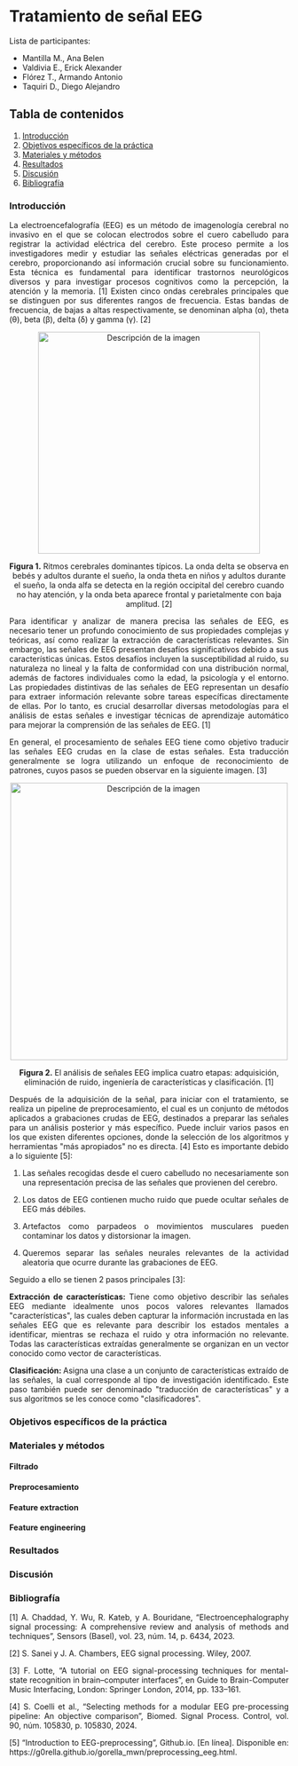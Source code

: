 # Tratamiento de señal EEG
Lista de participantes:  
- Mantilla M., Ana Belen  
- Valdivia E., Erick Alexander   
- Flórez T., Armando Antonio  
- Taquiri D., Diego Alejandro

## Tabla de contenidos
1. [Introducción](https://github.com/diego-taquiri/ISB-equipo11/blob/main/Documentaci%C3%B3n/Laboratorio%2013/Procesamiento_EEG.md#introducci%C3%B3n)
2. [Objetivos específicos de la práctica](https://github.com/diego-taquiri/ISB-equipo11/blob/main/Documentaci%C3%B3n/Laboratorio%2013/Procesamiento_EEG.md#objetivos-espec%C3%ADficos-de-la-pr%C3%A1ctica)
3. [Materiales y métodos](https://github.com/diego-taquiri/ISB-equipo11/blob/main/Documentaci%C3%B3n/Laboratorio%2013/Procesamiento_EEG.md#materiales-y-m%C3%A9todos)
5. [Resultados](https://github.com/diego-taquiri/ISB-equipo11/blob/main/Documentaci%C3%B3n/Laboratorio%2013/Procesamiento_EEG.md#resultados)
6. [Discusión](https://github.com/diego-taquiri/ISB-equipo11/blob/main/Documentaci%C3%B3n/Laboratorio%2013/Procesamiento_EEG.md#discusi%C3%B3n)
7. [Bibliografía](https://github.com/diego-taquiri/ISB-equipo11/blob/main/Documentaci%C3%B3n/Laboratorio%2013/Procesamiento_EEG.md#bibliograf%C3%ADa)

### Introducción
<p align="justify"> La electroencefalografía (EEG) es un método de imagenología cerebral no invasivo en el que se colocan electrodos sobre el cuero cabelludo para registrar la actividad eléctrica del cerebro. Este proceso permite a los investigadores medir y estudiar las señales eléctricas generadas por el cerebro, proporcionando así información crucial sobre su funcionamiento. Esta técnica es fundamental para identificar trastornos neurológicos diversos y para investigar procesos cognitivos como la percepción, la atención y la memoria. [1] Existen cinco ondas cerebrales principales que se distinguen por sus diferentes rangos de frecuencia. Estas bandas de frecuencia, de bajas a altas respectivamente, se denominan alpha (α), theta (θ), beta (β), delta (δ) y gamma (γ). [2]

<p align="center">
<img src="https://github.com/diego-taquiri/ISB-equipo11/blob/main/Documentaci%C3%B3n/Laboratorio%2013/images/rythms.png" alt="Descripción de la imagen" width="400"><br> 
<p align="center"><b>Figura 1.</b> Ritmos cerebrales dominantes típicos. La onda delta se observa en bebés y adultos durante el sueño, la onda theta en niños y adultos durante el sueño, la onda alfa se detecta en la región occipital del cerebro cuando no hay atención, y la onda beta aparece frontal y parietalmente con baja amplitud. [2] <br> 
  
<p align="justify"> Para identificar y analizar de manera precisa las señales de EEG, es necesario tener un profundo conocimiento de sus propiedades complejas y teóricas, así como realizar la extracción de características relevantes. Sin embargo, las señales de EEG presentan desafíos significativos debido a sus características únicas. Estos desafíos incluyen la susceptibilidad al ruido, su naturaleza no lineal y la falta de conformidad con una distribución normal, además de factores individuales como la edad, la psicología y el entorno. Las propiedades distintivas de las señales de EEG representan un desafío para extraer información relevante sobre tareas específicas directamente de ellas. Por lo tanto, es crucial desarrollar diversas metodologías para el análisis de estas señales e investigar técnicas de aprendizaje automático para mejorar la comprensión de las señales de EEG. [1]

<p align="justify"> En general, el procesamiento de señales EEG tiene como objetivo traducir las señales EEG crudas en la clase de estas señales. Esta traducción generalmente se logra utilizando un enfoque de reconocimiento de patrones, cuyos pasos se pueden observar en la siguiente imagen. [3]

<p align="center">
<img src="https://github.com/diego-taquiri/ISB-equipo11/blob/main/Documentaci%C3%B3n/Laboratorio%2013/images/processing.png" alt="Descripción de la imagen" width="500"><br> 
<p align="center"><b>Figura 2.</b> El análisis de señales EEG implica cuatro etapas: adquisición, eliminación de ruido, ingeniería de características y clasificación. [1] <br> 
  
<p align="justify"> Después de la adquisición de la señal, para iniciar con el tratamiento, se realiza un pipeline de preprocesamiento, el cual es un conjunto de métodos aplicados a grabaciones crudas de EEG, destinados a preparar las señales para un análisis posterior y más específico. Puede incluir varios pasos en los que existen diferentes opciones, donde la selección de los algoritmos y herramientas "más apropiados" no es directa. [4] Esto es importante debido a lo siguiente [5]:
  
1. <p align="justify"> Las señales recogidas desde el cuero cabelludo no necesariamente son una representación precisa de las señales que provienen del cerebro.
2. <p align="justify"> Los datos de EEG contienen mucho ruido que puede ocultar señales de EEG más débiles.
3. <p align="justify"> Artefactos como parpadeos o movimientos musculares pueden contaminar los datos y distorsionar la imagen.
4. <p align="justify"> Queremos separar las señales neurales relevantes de la actividad aleatoria que ocurre durante las grabaciones de EEG.

<p align="justify"> Seguido a ello se tienen 2 pasos principales [3]: <br> 
<p align="justify"> <b>Extracción de características: </b> Tiene como objetivo describir las señales EEG mediante idealmente unos pocos valores relevantes llamados "características", las cuales deben capturar la información incrustada en las señales EEG que es relevante para describir los estados mentales a identificar, mientras se rechaza el ruido y otra información no relevante. Todas las características extraídas generalmente se organizan en un vector conocido como vector de características.
<p align="justify"> <b>Clasificación: </b> Asigna una clase a un conjunto de características extraído de las señales, la cual corresponde al tipo de investigación identificado. Este paso también puede ser denominado "traducción de características" y a sus algoritmos se les conoce como "clasificadores".

### Objetivos específicos de la práctica

### Materiales y métodos
#### Filtrado
#### Preprocesamiento
#### Feature extraction
#### Feature engineering

### Resultados

### Discusión

### Bibliografía
<p align="justify"> [1] A. Chaddad, Y. Wu, R. Kateb, y A. Bouridane, “Electroencephalography signal processing: A comprehensive review and analysis of methods and techniques”, Sensors (Basel), vol. 23, núm. 14, p. 6434, 2023.
<p align="justify"> [2] S. Sanei y J. A. Chambers, EEG signal processing. Wiley, 2007.
<p align="justify"> [3] F. Lotte, “A tutorial on EEG signal-processing techniques for mental-state recognition in brain–computer interfaces”, en Guide to Brain-Computer Music Interfacing, London: Springer London, 2014, pp. 133–161.
<p align="justify"> [4] S. Coelli et al., “Selecting methods for a modular EEG pre-processing pipeline: An objective comparison”, Biomed. Signal Process. Control, vol. 90, núm. 105830, p. 105830, 2024.
<p align="justify"> [5] “Introduction to EEG-preprocessing”, Github.io. [En línea]. Disponible en: https://g0rella.github.io/gorella_mwn/preprocessing_eeg.html.
